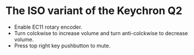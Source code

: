 # The ISO variant of the Keychron Q2

- Enable EC11 rotary encoder.
- Turn colckwise to increase volume and turn anti-colckwise to decrease volume.
- Press top right key pushbutton to mute.
